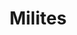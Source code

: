 ---
title: Milites
description: A Visual Analytics tool for Roman battles.
img: github.jpg
github_repo: milites
category: code
---